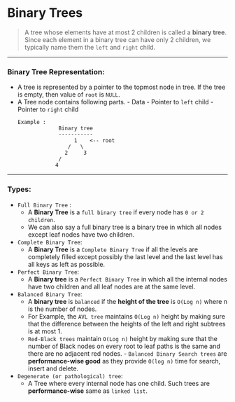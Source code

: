 # Binary Trees

> A tree whose elements have at most 2 children is called a **binary tree**. Since each element in a binary tree can have only 2 children, we typically name them the `left` and `right` child.

---

### Binary Tree Representation:

- A tree is represented by a pointer to the topmost node in tree. If the tree is empty, then value of `root` is `NULL`.
- A Tree node contains following parts. - Data - Pointer to `left` child - Pointer to `right` child
  >
      Example :
                   Binary tree
                   -----------
                        1    <-- root
                      /   \
                     2     3
                   /
                  4

---

### Types:

- `Full Binary Tree` :
  - A **Binary Tree** is a `full binary tree` if every node has `0 or 2 children`.
  - We can also say a full binary tree is a binary tree in which all nodes except leaf nodes have two children.
- `Complete Binary Tree`:
  - A **Binary Tree** is a `Complete Binary Tree` if all the levels are completely filled except possibly the last level and the last level has all keys as left as possible.
- `Perfect Binary Tree`:
  - A **Binary tree** is a `Perfect Binary Tree` in which all the internal nodes have two children and all leaf nodes are at the same level.
- `Balanced Binary Tree`:
  - A **binary tree** is `balanced` if the **height of the tree** is `O(Log n)` where n is the number of nodes.
  - For Example, the `AVL tree` maintains `O(Log n)` height by making sure that the difference between the heights of the left and right subtrees is at most 1.
  - `Red-Black trees` maintain `O(Log n)` height by making sure that the number of Black nodes on every root to leaf paths is the same and there are no adjacent red nodes. - `Balanced Binary Search trees` are **performance-wise good** as they provide `O(log n)` time for search, insert and delete.
- `Degenerate (or pathological) tree`:
  - A Tree where every internal node has one child. Such trees are **performance-wise** same as `linked list`.
